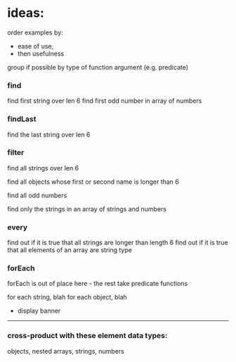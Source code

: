 # ideas:

order examples by:

-   ease of use,
-   then usefulness

group if possible by type of function argument (e.g. predicate)

### find

find first string over len 6
find first odd number in array of numbers

### findLast

find the last string over len 6

### filter

find all strings over len 6

find all objects whose first or second name is longer than 6

find all odd numbers

find only the strings in an array of strings and numbers

### every

find out if it is true that all strings are longer than length 6
find out if it is true that all elements of an array are string type

### forEach

forEach is out of place here - the rest take predicate functions

for each string, blah
for each object, blah

-   display banner

---

### cross-product with these element data types:

objects, nested arrays, strings, numbers
